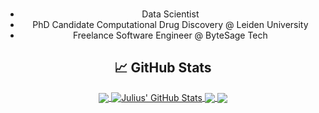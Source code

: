 <div align="center">  
  <br>
  <ul>
    <li>Data Scientist</li>
    <li>PhD Candidate Computational Drug Discovery @ Leiden University</li>
    <li>Freelance Software Engineer @ ByteSage Tech</li>
  </ul>

  
  ## 📈 GitHub Stats

<a href="https://github.com/jcathalina/jcathalina">
  <img align="center" src="https://github-readme-stats.vercel.app/api/top-langs/?username=jcathalina&hide=jupyter%20notebook&title_color=ffffff&text_color=c9cacc&icon_color=2bbc8a&bg_color=1d1f21&langs_count=3" />
</a>
<a href="https://github.com/jcathalina/jcathalina">
  <img align="center" src="https://github-readme-stats.vercel.app/api?username=jcathalina&show_icons=true&line_height=27&count_private=true&title_color=ffffff&text_color=c9cacc&icon_color=2bbc8a&bg_color=1d1f21" alt="Julius' GitHub Stats" />
</a>

<a href="https://github.com/jcathalina/Rxitect">
  <img align="center" src="https://github-readme-stats.vercel.app/api/pin/?username=jcathalina&repo=Rxitect&title_color=ffffff&text_color=c9cacc&icon_color=2bbc8a&bg_color=1d1f21" />
</a>

  
<a href="https://github.com/jcathalina/drugex-plus-r">
<img align="center" src="https://github-readme-stats.vercel.app/api/pin/?username=jcathalina&repo=drugex-plus-r&title_color=ffffff&text_color=c9cacc&icon_color=2bbc8a&bg_color=1d1f21" />
</a>    
 
</div>

